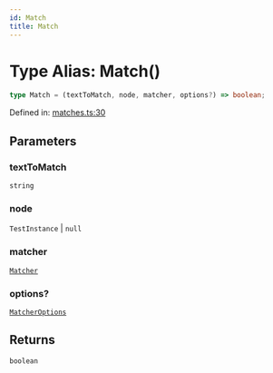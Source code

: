 ```yaml
---
id: Match
title: Match
---
```


<!-- DO NOT EDIT: this page is autogenerated from the type comments -->

# Type Alias: Match()

```ts
type Match = (textToMatch, node, matcher, options?) => boolean;
```

Defined in: [matches.ts:30](https://github.com/Romulad/cli-testing-library/blob/main/packages/cli-testing-library/src/matches.ts#L30)

## Parameters

### textToMatch

`string`

### node

`TestInstance` | `null`

### matcher

[`Matcher`](matcher.md)

### options?

[`MatcherOptions`](../interfaces/matcheroptions.md)

## Returns

`boolean`
